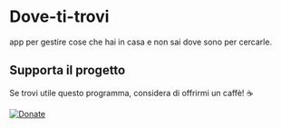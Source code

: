 # Dove-ti-trovi

app per gestire cose che hai in casa e non sai dove sono per cercarle. 
## Supporta il progetto

Se trovi utile questo programma, considera di offrirmi un caffè! ☕

[![Donate](https://img.shields.io/badge/Donate-PayPal-green.svg)](https://paypal.me/meteosaneusanio)
